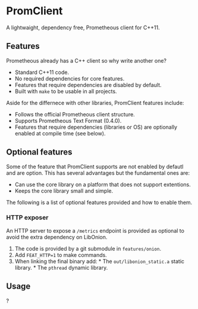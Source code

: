 PromClient
==========
A lightwaight, dependency free, Prometheous client for C++11.


Features
--------
Prometheous already has a C++ client so why write another one?

  * Standard C++11 code.
  * No required dependencies for core features.
  * Features that require dependencies are disabled by default.
  * Built with `make` to be usable in all projects.

Aside for the differnece with other libraries, PromClient features include:

  * Follows the official Prometheous client structure.
  * Supports Prometheous Text Format (0.4.0).
  * Features that require dependencies (libraries or OS) are
    optionally enabled at compile time (see below).


Optional features
-----------------
Some of the feature that PromClient supports are not enabled
by defautl and are option.
This has several advantages but the fundamental ones are:

  * Can use the core library on a platform that does not
    support extentions.
  * Keeps the core library small and simple.

The following is a list of optional features provided and how
to enable them.

### HTTP exposer
An HTTP server to expose a `/metrics` endpoint is provided
as optional to avoid the extra dependency on LibOnion.

  1. The code is provided by a git submodule in `features/onion`.
  2. Add `FEAT_HTTP=1` to make commands.
  3. When linking the final binary add:
    * The `out/libonion_static.a` static library.
    * The `pthread` dynamic library.


Usage
-----
?
